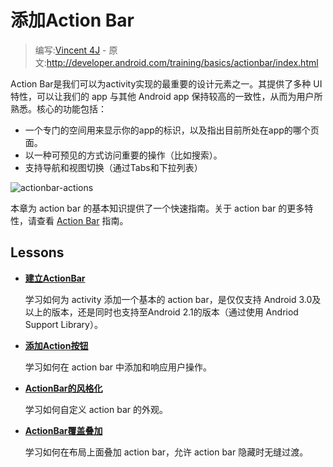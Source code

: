 # 添加Action Bar

> 编写:[Vincent 4J](http://github.com/vincent4j) - 原文:<http://developer.android.com/training/basics/actionbar/index.html>

Action Bar是我们可以为activity实现的最重要的设计元素之一。其提供了多种 UI 特性，可以让我们的 app 与其他 Android app 保持较高的一致性，从而为用户所熟悉。核心的功能包括：

* 一个专门的空间用来显示你的app的标识，以及指出目前所处在app的哪个页面。
* 以一种可预见的方式访问重要的操作（比如搜索）。
* 支持导航和视图切换（通过Tabs和下拉列表）

![actionbar-actions](actionbar-actions.png)

本章为 action bar 的基本知识提供了一个快速指南。关于 action bar 的更多特性，请查看 [Action Bar](https://developer.android.com/guide/topics/ui/actionbar.html) 指南。

## Lessons

* [**建立ActionBar**](setting-up.html)

  学习如何为 activity 添加一个基本的 action bar，是仅仅支持 Android 3.0及以上的版本，还是同时也支持至Android 2.1的版本（通过使用 Andriod Support Library）。


* [**添加Action按钮**](adding-buttons.html)

  学习如何在 action bar 中添加和响应用户操作。

* [**ActionBar的风格化**](styling.html)

  学习如何自定义 action bar 的外观。


* [**ActionBar覆盖叠加**](overlaying.html)

  学习如何在布局上面叠加 action bar，允许 action bar 隐藏时无缝过渡。
